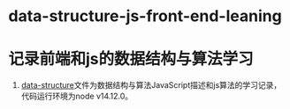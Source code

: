 # data-structure-js-front-end-leaning
# 记录前端和js的数据结构与算法学习
1. [data-structure](https://github.com/caichunyu/data-structure-js-front-end-leaning/tree/master/data_structure)文件为数据结构与算法JavaScript描述和js算法的学习记录，代码运行环境为node v14.12.0。

